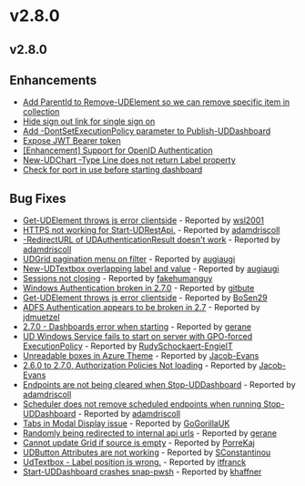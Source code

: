 # v2.8.0

## v2.8.0

## Enhancements

* [Add ParentId to Remove-UDElement so we can remove specific item in collection ](https://github.com/ironmansoftware/universal-dashboard/issues/1355)
* [Hide sign out link for single sign on](https://github.com/ironmansoftware/universal-dashboard/issues/1336)
* [Add -DontSetExecutionPolicy parameter to Publish-UDDashboard](https://github.com/ironmansoftware/universal-dashboard/issues/1319)
* [Expose JWT Bearer token ](https://github.com/ironmansoftware/universal-dashboard/issues/950)
* [\[Enhancement\] Support for OpenID Authentication](https://github.com/ironmansoftware/universal-dashboard/issues/910)
* [New-UDChart -Type Line does not return Label property](https://github.com/ironmansoftware/universal-dashboard/issues/658)        
* [Check for port in use before starting dashboard](https://github.com/ironmansoftware/universal-dashboard/issues/394)

## Bug Fixes

* [Get-UDElement throws js error clientside](https://github.com/ironmansoftware/universal-dashboard/issues/1364) - Reported by [wsl2001](https://github.com/wsl2001)
* [HTTPS not working for Start-UDRestApi.](https://github.com/ironmansoftware/universal-dashboard/issues/1358) - Reported by [adamdriscoll](https://github.com/adamdriscoll)
* [-RedirectURL of UDAuthenticationResult doesn't work](https://github.com/ironmansoftware/universal-dashboard/issues/1354) - Reported by [adamdriscoll](https://github.com/adamdriscoll)
* [UDGrid pagination menu on filter](https://github.com/ironmansoftware/universal-dashboard/issues/1343) - Reported by [augiaugi](https://github.com/augiaugi)
* [New-UDTextbox overlapping label and value](https://github.com/ironmansoftware/universal-dashboard/issues/1330) - Reported by [augiaugi](https://github.com/augiaugi)
* [Sessions not closing](https://github.com/ironmansoftware/universal-dashboard/issues/1313) - Reported by [fakehumanguy](https://github.com/fakehumanguy) 
* [Windows Authentication broken in 2.7.0](https://github.com/ironmansoftware/universal-dashboard/issues/1309) - Reported by [gitbute](https://github.com/gitbute)
* [Get-UDElement throws js error clientside](https://github.com/ironmansoftware/universal-dashboard/issues/1301) - Reported by [BoSen29](https://github.com/BoSen29)
* [ADFS Authentication appears to be broken in 2.7](https://github.com/ironmansoftware/universal-dashboard/issues/1299) - Reported by [jdmuetzel](https://github.com/jdmuetzel)
* [2.7.0 - Dashboards error when starting](https://github.com/ironmansoftware/universal-dashboard/issues/1296) - Reported by [gerane](https://github.com/gerane)
* [UD Windows Service fails to start on server with GPO-forced ExecutionPolicy](https://github.com/ironmansoftware/universal-dashboard/issues/1295) - Reported by [RudySchockaert-EngieIT](https://github.com/RudySchockaert-EngieIT)
* [Unreadable boxes in Azure Theme](https://github.com/ironmansoftware/universal-dashboard/issues/1294) - Reported by [Jacob-Evans](https://github.com/Jacob-Evans)
* [2.6.0 to 2.7.0, Authorization Policies Not loading](https://github.com/ironmansoftware/universal-dashboard/issues/1290) - Reported by [Jacob-Evans](https://github.com/Jacob-Evans)
* [Endpoints are not being cleared when Stop-UDDashboard](https://github.com/ironmansoftware/universal-dashboard/issues/1281) - Reported by [adamdriscoll](https://github.com/adamdriscoll)
* [Scheduler does not remove scheduled endpoints when running Stop-UDDashboard](https://github.com/ironmansoftware/universal-dashboard/issues/1280) - Reported by [adamdriscoll](https://github.com/adamdriscoll)
* [Tabs in Modal Display issue](https://github.com/ironmansoftware/universal-dashboard/issues/1221) - Reported by [GoGorillaUK](https://github.com/GoGorillaUK)
* [Randomly being redirected to internal api urls](https://github.com/ironmansoftware/universal-dashboard/issues/1194) - Reported by [gerane](https://github.com/gerane)
* [Cannot update Grid if source is empty](https://github.com/ironmansoftware/universal-dashboard/issues/1168) - Reported by [PorreKaj](https://github.com/PorreKaj)
* [UDButton Attributes are not working](https://github.com/ironmansoftware/universal-dashboard/issues/978) - Reported by [SConstantinou](https://github.com/SConstantinou)
* [UdTextbox - Label position is wrong.](https://github.com/ironmansoftware/universal-dashboard/issues/921) - Reported by [itfranck](https://github.com/itfranck)
* [Start-UDDashboard crashes snap-pwsh](https://github.com/ironmansoftware/universal-dashboard/issues/870) - Reported by [khaffner](https://github.com/khaffner)

